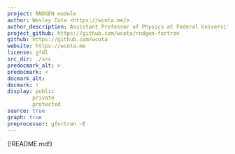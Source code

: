 ```yaml
---
project: RNDGEN module
author: Wesley Cota <https://wcota.me/>
author_description: Assistant Professor of Physics at Federal University of Viçosa (UFV), Brazil
project_github: https://github.com/wcota/rndgen-fortran
github: https://github.com/wcota
website: https://wcota.me
license: gfdl
src_dir: ./src
predocmark_alt: >
predocmark: <
docmark_alt:
docmark: !
display: public
        private
        protected
source: true
graph: true
preprocessor: gfortran -E
---
```


{!README.md!}